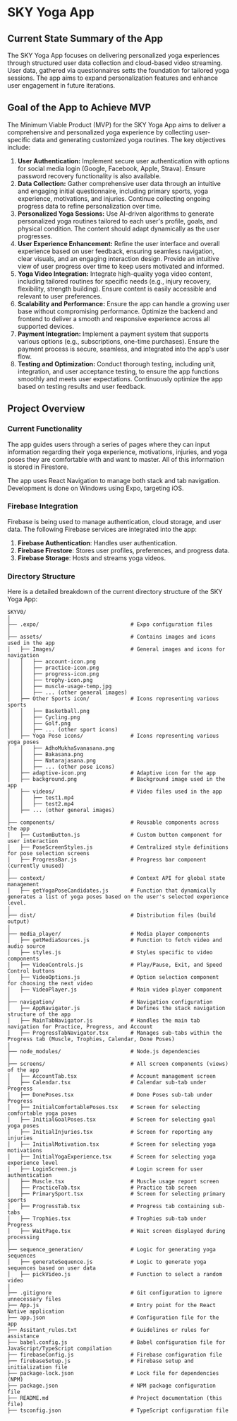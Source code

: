 # SKY Yoga App

## Current State Summary of the App

The SKY Yoga App focuses on delivering personalized yoga experiences through structured user data collection and cloud-based video streaming. User data, gathered via questionnaires setts the foundation for tailored yoga sessions. The app aims to expand personalization features and enhance user engagement in future iterations.

## Goal of the App to Achieve MVP

The Minimum Viable Product (MVP) for the SKY Yoga App aims to deliver a comprehensive and personalized yoga experience by collecting user-specific data and generating customized yoga routines. The key objectives include:

1. **User Authentication:** Implement secure user authentication with options for social media login (Google, Facebook, Apple, Strava). Ensure password recovery functionality is also available.
2. **Data Collection:** Gather comprehensive user data through an intuitive and engaging initial questionnaire, including primary sports, yoga experience, motivations, and injuries. Continue collecting ongoing progress data to refine personalization over time.
3. **Personalized Yoga Sessions:** Use AI-driven algorithms to generate personalized yoga routines tailored to each user's profile, goals, and physical condition. The content should adapt dynamically as the user progresses.
4. **User Experience Enhancement:** Refine the user interface and overall experience based on user feedback, ensuring seamless navigation, clear visuals, and an engaging interaction design. Provide an intuitive view of user progress over time to keep users motivated and informed.
5. **Yoga Video Integration:** Integrate high-quality yoga video content, including tailored routines for specific needs (e.g., injury recovery, flexibility, strength building). Ensure content is easily accessible and relevant to user preferences.
6. **Scalability and Performance:** Ensure the app can handle a growing user base without compromising performance. Optimize the backend and frontend to deliver a smooth and responsive experience across all supported devices.
7. **Payment Integration:** Implement a payment system that supports various options (e.g., subscriptions, one-time purchases). Ensure the payment process is secure, seamless, and integrated into the app's user flow.
8. **Testing and Optimization:** Conduct thorough testing, including unit, integration, and user acceptance testing, to ensure the app functions smoothly and meets user expectations. Continuously optimize the app based on testing results and user feedback.

## Project Overview

### Current Functionality

The app guides users through a series of pages where they can input information regarding their yoga experience, motivations, injuries, and yoga poses they are comfortable with and want to master. All of this information is stored in Firestore.

The app uses React Navigation to manage both stack and tab navigation. Development is done on Windows using Expo, targeting iOS.

### Firebase Integration

Firebase is being used to manage authentication, cloud storage, and user data. The following Firebase services are integrated into the app:

1. **Firebase Authentication**: Handles user authentication.
2. **Firebase Firestore**: Stores user profiles, preferences, and progress data.
3. **Firebase Storage**: Hosts and streams yoga videos.

### Directory Structure

Here is a detailed breakdown of the current directory structure of the SKY Yoga App:


```plaintext
SKYV0/
│
├── .expo/                             # Expo configuration files
│
├── assets/                            # Contains images and icons used in the app
│   ├── Images/                        # General images and icons for navigation
│   │   ├── account-icon.png
│   │   ├── practice-icon.png
│   │   ├── progress-icon.png
│   │   ├── trophy-icon.png
│   │   ├── muscle-usage-temp.jpg
│   │   ├── ... (other general images)
│   ├── Other Sports icon/             # Icons representing various sports
│   │   ├── Basketball.png
│   │   ├── Cycling.png
│   │   ├── Golf.png
│   │   ├── ... (other sport icons)
│   ├── Yoga Pose icons/               # Icons representing various yoga poses
│   │   ├── AdhoMukhaSvanasana.png
│   │   ├── Bakasana.png
│   │   ├── Natarajasana.png
│   │   ├── ... (other pose icons)
│   ├── adaptive-icon.png              # Adaptive icon for the app
│   ├── background.png                 # Background image used in the app
│   ├── videos/                        # Video files used in the app
│   │   ├── test1.mp4
│   │   ├── test2.mp4
│   ├── ... (other general images)
│
├── components/                        # Reusable components across the app
│   ├── CustomButton.js                # Custom button component for user interaction
│   ├── PoseScreenStyles.js            # Centralized style definitions for pose selection screens
│   ├── ProgressBar.js                 # Progress bar component (currently unused)
│
├── context/                           # Context API for global state management
│   ├── getYogaPoseCandidates.js       # Function that dynamically generates a list of yoga poses based on the user's selected experience level.
│
├── dist/                              # Distribution files (build output)
│
├── media_player/                      # Media player components
│   ├── getMediaSources.js             # Function to fetch video and audio source
│   ├── styles.js                      # Styles specific to video components
│   ├── VideoControls.js               # Play/Pause, Exit, and Speed Control buttons
│   ├── VideoOptions.js                # Option selection component for choosing the next video
│   ├── VideoPlayer.js                 # Main video player component
│
├── navigation/                        # Navigation configuration
│   ├── AppNavigator.js                # Defines the stack navigation structure of the app
│   ├── MainTabNavigator.js            # Handles the main tab navigation for Practice, Progress, and Account
│   ├── ProgressTabNavigator.tsx       # Manages sub-tabs within the Progress tab (Muscle, Trophies, Calendar, Done Poses)
│
├── node_modules/                      # Node.js dependencies
│
├── screens/                           # All screen components (views) of the app
│   ├── AccountTab.tsx                 # Account management screen
│   ├── Calendar.tsx                   # Calendar sub-tab under Progress
│   ├── DonePoses.tsx                  # Done Poses sub-tab under Progress
│   ├── InitialComfortablePoses.tsx    # Screen for selecting comfortable yoga poses
│   ├── InitialGoalPoses.tsx           # Screen for selecting goal yoga poses
│   ├── InitialInjuries.tsx            # Screen for reporting any injuries
│   ├── InitialMotivation.tsx          # Screen for selecting yoga motivations
│   ├── InitialYogaExperience.tsx      # Screen for selecting yoga experience level
│   ├── LoginScreen.js                 # Login screen for user authentication
│   ├── Muscle.tsx                     # Muscle usage report screen
│   ├── PracticeTab.tsx                # Practice tab screen
│   ├── PrimarySport.tsx               # Screen for selecting primary sports
│   ├── ProgressTab.tsx                # Progress tab containing sub-tabs
│   ├── Trophies.tsx                   # Trophies sub-tab under Progress
│   ├── WaitPage.tsx                   # Wait screen displayed during processing
│
├── sequence_generation/               # Logic for generating yoga sequences
│   ├── generateSequence.js            # Logic to generate yoga sequences based on user data
│   ├── pickVideo.js                   # Function to select a random video
│
├── .gitignore                         # Git configuration to ignore unnecessary files
├── App.js                             # Entry point for the React Native application
├── app.json                           # Configuration file for the app
├── Assitant_rules.txt                 # Guidelines or rules for assistance
├── babel.config.js                    # Babel configuration file for JavaScript/TypeScript compilation
├── firebaseConfig.js                  # Firebase configuration file
├── firebaseSetup.js                   # Firebase setup and initialization file
├── package-lock.json                  # Lock file for dependencies (NPM)
├── package.json                       # NPM package configuration file
├── README.md                          # Project documentation (this file)
├── tsconfig.json                      # TypeScript configuration file
